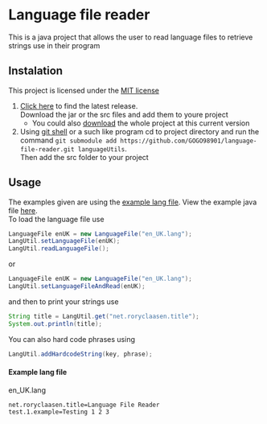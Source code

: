# Language file reader
This is a java project that allows the user to read language files to retrieve strings use in their program
## Instalation
This project is licensed under the [MIT license](https://github.com/GOGO98901/language-file-reader/blob/master/LICENSE)

1. [Click here](https://github.com/GOGO98901/language-file-reader/releases/latest) to find the latest release.<br>
   Download the jar or the src files and add them to youre project
   - You could also [download](https://github.com/GOGO98901/language-file-reader/archive/master.zip) the whole project at this current version
2. Using [git shell](https://git-scm.com/docs/git-shell) or a such like program cd to project directory and
   run the command `git submodule add https://github.com/GOGO98901/language-file-reader.git languageUtils`.<br>
   Then add the src folder to your project

## Usage
The examples given are using the [example lang file](#example-lang-file). View the example java file [here](/src/net/roryclaasen/language/test/Bootstrap.java).<br>
To load the language file use
```java
LanguageFile enUK = new LanguageFile("en_UK.lang");
LangUtil.setLanguageFile(enUK);
LangUtil.readLanguageFile();
```
or
```java
LanguageFile enUK = new LanguageFile("en_UK.lang");
LangUtil.setLanguageFileAndRead(enUK);
```
and then to print your strings use
```java
String title = LangUtil.get("net.roryclaasen.title");
System.out.println(title);
```
You can also hard code phrases using
```java
LangUtil.addHardcodeString(key, phrase);
```
#### Example lang file
en_UK.lang
```
net.roryclaasen.title=Language File Reader
test.1.example=Testing 1 2 3
```
